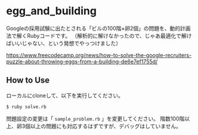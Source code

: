 # egg_and_building
Googleの採用試験に出たとされる「ビルの100階×卵2個」の問題を、動的計画法で解くRubyコードです。
（解析的に解けなかったので、じゃあ最適化で解けばいいじゃない、という発想でやっつけました）

https://www.freecodecamp.org/news/how-to-solve-the-google-recruiters-puzzle-about-throwing-eggs-from-a-building-de6e7ef1755d/

## How to Use

ローカルにcloneして、以下を実行してください。

```
$ ruby solve.rb
```

問題設定の変更は「 `sample_problem.rb` 」を変更してください。
階数100階以上、卵3個以上の問題にも対応するはずですが、デバッグはしていません。
